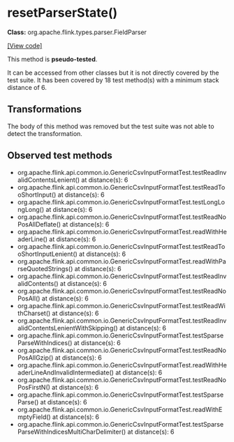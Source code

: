# resetParserState()

**Class:** org.apache.flink.types.parser.FieldParser

[[View code]](https://github.com/apache/flink/blob/740f711c4ec9c4b7cdefd01c9f64857c345a68a1/flink-core/src/main/java//org/apache/flink/types/parser/FieldParser.java#L118)

This method is **pseudo-tested**.


It can be accessed from other classes but it is not directly covered by the test suite. 
It has been covered by 18 test method(s) with a minimum stack distance of 6.

## Transformations

The body of this method was removed but the test suite was not able to detect the transformation.



## Observed test methods

* org.apache.flink.api.common.io.GenericCsvInputFormatTest.testReadInvalidContentsLenient() at distance(s): 6
* org.apache.flink.api.common.io.GenericCsvInputFormatTest.testReadTooShortInput() at distance(s): 6
* org.apache.flink.api.common.io.GenericCsvInputFormatTest.testLongLongLong() at distance(s): 6
* org.apache.flink.api.common.io.GenericCsvInputFormatTest.testReadNoPosAllDeflate() at distance(s): 6
* org.apache.flink.api.common.io.GenericCsvInputFormatTest.readWithHeaderLine() at distance(s): 6
* org.apache.flink.api.common.io.GenericCsvInputFormatTest.testReadTooShortInputLenient() at distance(s): 6
* org.apache.flink.api.common.io.GenericCsvInputFormatTest.readWithParseQuotedStrings() at distance(s): 6
* org.apache.flink.api.common.io.GenericCsvInputFormatTest.testReadInvalidContents() at distance(s): 6
* org.apache.flink.api.common.io.GenericCsvInputFormatTest.testReadNoPosAll() at distance(s): 6
* org.apache.flink.api.common.io.GenericCsvInputFormatTest.testReadWithCharset() at distance(s): 6
* org.apache.flink.api.common.io.GenericCsvInputFormatTest.testReadInvalidContentsLenientWithSkipping() at distance(s): 6
* org.apache.flink.api.common.io.GenericCsvInputFormatTest.testSparseParseWithIndices() at distance(s): 6
* org.apache.flink.api.common.io.GenericCsvInputFormatTest.testReadNoPosAllGzip() at distance(s): 6
* org.apache.flink.api.common.io.GenericCsvInputFormatTest.readWithHeaderLineAndInvalidIntermediate() at distance(s): 6
* org.apache.flink.api.common.io.GenericCsvInputFormatTest.testReadNoPosFirstN() at distance(s): 6
* org.apache.flink.api.common.io.GenericCsvInputFormatTest.testSparseParse() at distance(s): 6
* org.apache.flink.api.common.io.GenericCsvInputFormatTest.readWithEmptyField() at distance(s): 6
* org.apache.flink.api.common.io.GenericCsvInputFormatTest.testSparseParseWithIndicesMultiCharDelimiter() at distance(s): 6

